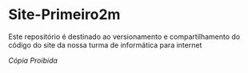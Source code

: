 # Site-Primeiro2m
Este repositório é destinado ao versionamento e compartilhamento do código do site da nossa turma de informática para internet

*Cópia Proibida*
